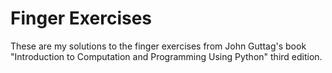 # Finger Exercises
These are my solutions to the finger exercises from John Guttag's book "Introduction to Computation and Programming Using Python" third edition.
